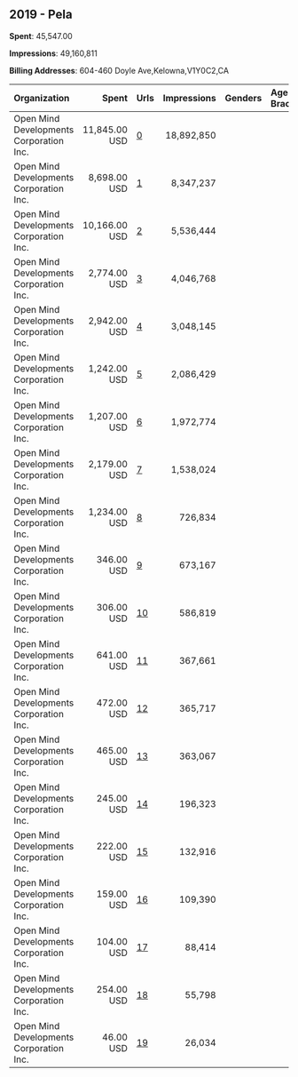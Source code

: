 ## 2019 - Pela 
**Spent**: 45,547.00

**Impressions**: 49,160,811

**Billing Addresses**: 604-460 Doyle Ave,Kelowna,V1Y0C2,CA

|Organization|Spent|Urls|Impressions|Genders|Age Brackets|Country Codes|
|:---|---:|:---|---:|:---|:---|:---|
|Open Mind Developments Corporation Inc.|11,845.00 USD|[0](https://www.snap.com/political-ads/asset/69745f141ea9f43787bb7d0cac662a43b9cafae808944881f26c2bb99b66cef8?mediaType=mp4)|18,892,850|||united states|
|Open Mind Developments Corporation Inc.|8,698.00 USD|[1](https://www.snap.com/political-ads/asset/69745f141ea9f43787bb7d0cac662a43b9cafae808944881f26c2bb99b66cef8?mediaType=mp4)|8,347,237|||united states|
|Open Mind Developments Corporation Inc.|10,166.00 USD|[2](https://www.snap.com/political-ads/asset/69745f141ea9f43787bb7d0cac662a43b9cafae808944881f26c2bb99b66cef8?mediaType=mp4)|5,536,444|||united states|
|Open Mind Developments Corporation Inc.|2,774.00 USD|[3](https://www.snap.com/political-ads/asset/cd4f9c450e97a71310f04e652d7e2922dfa8b78a8f02ddb8bcfeb358d5994bbf?mediaType=mp4)|4,046,768|||united states|
|Open Mind Developments Corporation Inc.|2,942.00 USD|[4](https://www.snap.com/political-ads/asset/cd4f9c450e97a71310f04e652d7e2922dfa8b78a8f02ddb8bcfeb358d5994bbf?mediaType=mp4)|3,048,145|||united states|
|Open Mind Developments Corporation Inc.|1,242.00 USD|[5](https://www.snap.com/political-ads/asset/69745f141ea9f43787bb7d0cac662a43b9cafae808944881f26c2bb99b66cef8?mediaType=mp4)|2,086,429|||united states|
|Open Mind Developments Corporation Inc.|1,207.00 USD|[6](https://www.snap.com/political-ads/asset/1105da618dda34739077babfe0b3372cab4334e398fa5a3fdf7c96971879ec78?mediaType=mp4)|1,972,774|||canada|
|Open Mind Developments Corporation Inc.|2,179.00 USD|[7](https://www.snap.com/political-ads/asset/905636b0d5700b95834b02cebdc4c4c6965882eee7d4278681db478b5309a059?mediaType=mp4)|1,538,024|||united states|
|Open Mind Developments Corporation Inc.|1,234.00 USD|[8](https://www.snap.com/political-ads/asset/a30391ace83e1e65faa70c518ffd93e1e5eb4595fc02bb804e65a1d4a851c226?mediaType=mp4)|726,834|||united states|
|Open Mind Developments Corporation Inc.|346.00 USD|[9](https://www.snap.com/political-ads/asset/13d1fe34911a5ae80aac013090d391e386e680522769a28f51f78226bc47f25e?mediaType=mp4)|673,167|||canada|
|Open Mind Developments Corporation Inc.|306.00 USD|[10](https://www.snap.com/political-ads/asset/cd4f9c450e97a71310f04e652d7e2922dfa8b78a8f02ddb8bcfeb358d5994bbf?mediaType=mp4)|586,819|||united states|
|Open Mind Developments Corporation Inc.|641.00 USD|[11](https://www.snap.com/political-ads/asset/cd4f9c450e97a71310f04e652d7e2922dfa8b78a8f02ddb8bcfeb358d5994bbf?mediaType=mp4)|367,661|||united states|
|Open Mind Developments Corporation Inc.|472.00 USD|[12](https://www.snap.com/political-ads/asset/cd4f9c450e97a71310f04e652d7e2922dfa8b78a8f02ddb8bcfeb358d5994bbf?mediaType=mp4)|365,717|||canada|
|Open Mind Developments Corporation Inc.|465.00 USD|[13](https://www.snap.com/political-ads/asset/69745f141ea9f43787bb7d0cac662a43b9cafae808944881f26c2bb99b66cef8?mediaType=mp4)|363,067|||united states|
|Open Mind Developments Corporation Inc.|245.00 USD|[14](https://www.snap.com/political-ads/asset/25d43a6bb8d55458c3d92c1f74f2291ab4cf89a5c9cb12cdfe43399584e5eb15?mediaType=mp4)|196,323|||canada|
|Open Mind Developments Corporation Inc.|222.00 USD|[15](https://www.snap.com/political-ads/asset/69745f141ea9f43787bb7d0cac662a43b9cafae808944881f26c2bb99b66cef8?mediaType=mp4)|132,916|||united states|
|Open Mind Developments Corporation Inc.|159.00 USD|[16](https://www.snap.com/political-ads/asset/cd4f9c450e97a71310f04e652d7e2922dfa8b78a8f02ddb8bcfeb358d5994bbf?mediaType=mp4)|109,390|||united states|
|Open Mind Developments Corporation Inc.|104.00 USD|[17](https://www.snap.com/political-ads/asset/69745f141ea9f43787bb7d0cac662a43b9cafae808944881f26c2bb99b66cef8?mediaType=mp4)|88,414|||united states|
|Open Mind Developments Corporation Inc.|254.00 USD|[18](https://www.snap.com/political-ads/asset/aed1e0f84cdfe6bb8dab8f453d1ae6bfb0fd8fab12fb4bfbebfe529537134993?mediaType=mp4)|55,798|||canada|
|Open Mind Developments Corporation Inc.|46.00 USD|[19](https://www.snap.com/political-ads/asset/cd4f9c450e97a71310f04e652d7e2922dfa8b78a8f02ddb8bcfeb358d5994bbf?mediaType=mp4)|26,034|||united states|
